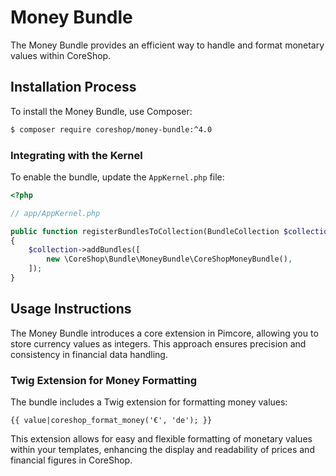 # Money Bundle

The Money Bundle provides an efficient way to handle and format monetary values within CoreShop.

## Installation Process

To install the Money Bundle, use Composer:

```bash
$ composer require coreshop/money-bundle:^4.0
```

### Integrating with the Kernel

To enable the bundle, update the `AppKernel.php` file:

```php
<?php

// app/AppKernel.php

public function registerBundlesToCollection(BundleCollection $collection)
{
    $collection->addBundles([
        new \CoreShop\Bundle\MoneyBundle\CoreShopMoneyBundle(),
    ]);
}
```

## Usage Instructions

The Money Bundle introduces a core extension in Pimcore, allowing you to store currency values as integers. This
approach ensures precision and consistency in financial data handling.

### Twig Extension for Money Formatting

The bundle includes a Twig extension for formatting money values:

```twig
{{ value|coreshop_format_money('€', 'de'); }}
```

This extension allows for easy and flexible formatting of monetary values within your templates, enhancing the display
and readability of prices and financial figures in CoreShop.
